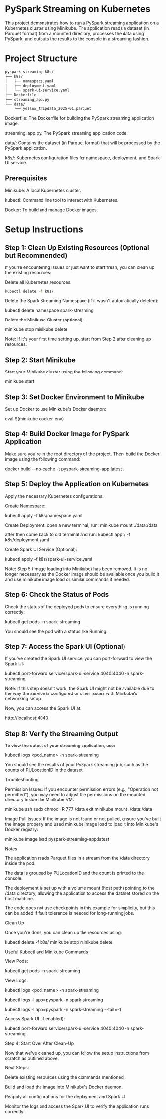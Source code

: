 # PySpark Streaming on Kubernetes

This project demonstrates how to run a PySpark streaming application on a Kubernetes cluster using Minikube. The application reads a dataset (in Parquet format) from a mounted directory, processes the data using PySpark, and outputs the results to the console in a streaming fashion.

# Project Structure
```bash
pyspark-streaming-k8s/
├── k8s/
│   ├── namespace.yaml
│   ├── deployment.yaml
│   └── spark-ui-service.yaml
├── Dockerfile
├── streaming_app.py
└── data/
    └── yellow_tripdata_2025-01.parquet
```


Dockerfile: The Dockerfile for building the PySpark streaming application image.

streaming_app.py: The PySpark streaming application code.

data/: Contains the dataset (in Parquet format) that will be processed by the PySpark application.

k8s/: Kubernetes configuration files for namespace, deployment, and Spark UI service.

## Prerequisites

Minikube: A local Kubernetes cluster.

kubectl: Command line tool to interact with Kubernetes.

Docker: To build and manage Docker images.

# Setup Instructions
## Step 1: Clean Up Existing Resources (Optional but Recommended)

If you're encountering issues or just want to start fresh, you can clean up the existing resources:

Delete all Kubernetes resources:
```bash
kubectl delete -f k8s/
```

Delete the Spark Streaming Namespace (if it wasn't automatically deleted):

kubectl delete namespace spark-streaming


Delete the Minikube Cluster (optional):

minikube stop
minikube delete


Note: If it's your first time setting up, start from Step 2 after cleaning up resources.

## Step 2: Start Minikube

Start your Minikube cluster using the following command:

minikube start

## Step 3: Set Docker Environment to Minikube

Set up Docker to use Minikube's Docker daemon:

eval $(minikube docker-env)

## Step 4: Build Docker Image for PySpark Application

Make sure you're in the root directory of the project. Then, build the Docker image using the following command:

docker build --no-cache -t pyspark-streaming-app:latest .

## Step 5: Deploy the Application on Kubernetes

Apply the necessary Kubernetes configurations:

Create Namespace:

kubectl apply -f k8s/namespace.yaml


Create Deployment:
open a new terminal, run:
minikube mount ./data:/data

after then come back to old terminal and run:
kubectl apply -f k8s/deployment.yaml


Create Spark UI Service (Optional):

kubectl apply -f k8s/spark-ui-service.yaml


Note: Step 5 (Image loading into Minikube) has been removed. It is no longer necessary as the Docker image should be available once you build it and use minikube image load or similar commands if needed.

## Step 6: Check the Status of Pods

Check the status of the deployed pods to ensure everything is running correctly:

kubectl get pods -n spark-streaming


You should see the pod with a status like Running.

## Step 7: Access the Spark UI (Optional)

If you've created the Spark UI service, you can port-forward to view the Spark UI:

kubectl port-forward service/spark-ui-service 4040:4040 -n spark-streaming


Note: If this step doesn’t work, the Spark UI might not be available due to the way the service is configured or other issues with Minikube’s networking setup.

Now, you can access the Spark UI at:

http://localhost:4040

## Step 8: Verify the Streaming Output

To view the output of your streaming application, use:

kubectl logs <pod_name> -n spark-streaming


You should see the results of your PySpark streaming job, such as the counts of PULocationID in the dataset.



Troubleshooting

Permission Issues: If you encounter permission errors (e.g., "Operation not permitted"), you may need to adjust the permissions on the mounted directory inside the Minikube VM:

minikube ssh
sudo chmod -R 777 /data
exit
minikube mount ./data:/data


Image Pull Issues: If the image is not found or not pulled, ensure you've built the image properly and used minikube image load to load it into Minikube's Docker registry:

minikube image load pyspark-streaming-app:latest

Notes

The application reads Parquet files in a stream from the /data directory inside the pod.

The data is grouped by PULocationID and the count is printed to the console.

The deployment is set up with a volume mount (host path) pointing to the /data directory, allowing the application to access the dataset stored on the host machine.

The code does not use checkpoints in this example for simplicity, but this can be added if fault tolerance is needed for long-running jobs.

Clean Up

Once you're done, you can clean up the resources using:

kubectl delete -f k8s/
minikube stop
minikube delete

Useful Kubectl and Minikube Commands

View Pods:

kubectl get pods -n spark-streaming


View Logs:

kubectl logs <pod_name> -n spark-streaming

kubectl logs -l app=pyspark -n spark-streaming 

kubectl logs -l app=pyspark -n spark-streaming --tail=-1


Access Spark UI (if enabled):

kubectl port-forward service/spark-ui-service 4040:4040 -n spark-streaming


Step 4: Start Over After Clean-Up

Now that we've cleaned up, you can follow the setup instructions from scratch as outlined above.

Next Steps:

Delete existing resources using the commands mentioned.

Build and load the image into Minikube's Docker daemon.

Reapply all configurations for the deployment and Spark UI.

Monitor the logs and access the Spark UI to verify the application runs correctly.
